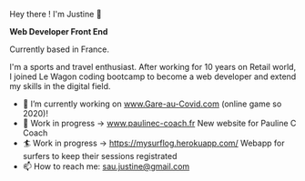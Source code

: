 Hey there ! I'm Justine 👋

**Web Developer Front End**

Currently based in France.

I'm a sports and travel enthusiast.
After working for 10 years on Retail world, I joined Le Wagon coding bootcamp to become a web developer and extend my skills in the digital field.


  * 🔭 I’m currently working on www.Gare-au-Covid.com (online game so 2020)!
  * 🌱 Work in progress -> www.paulinec-coach.fr New website for Pauline C Coach
  * 🏄 Work in progress -> https://mysurflog.herokuapp.com/ Webapp for surfers to keep their sessions registrated
  * 📫 How to reach me: sau.justine@gmail.com

